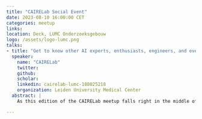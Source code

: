 ```yaml
---
title: "CAIRELab Social Event"
date: 2023-08-10 16:00:00 CET
categories: meetup 
links:
location: Deck, LUMC Onderzoeksgebouw
logo: /assets/logo-lumc.png
talks:
- title: "Get to know other AI experts, enthusiasts, engineers, and everyone in-between!"
  speaker:
    name: "CAIRELab"
    twitter: 
    github:
    scholar:
    linkedin: cairelab-lumc-188025218
    organization: Leiden University Medical Center
  abstract: |
    As this edition of the CAIRELab meetup falls right in the middle of the summer, we will be hosting a social event for anyone interested in discussing AI with a drink! The event will start at the deck behind the research building, with drinks and snacks. Hope to see many of you there!

---
```

